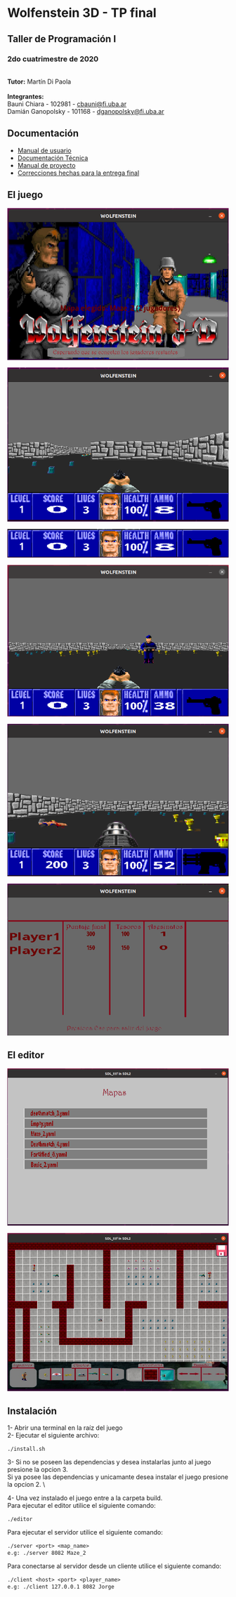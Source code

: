 # Wolfenstein 3D - TP final
## Taller de Programación I
### 2do cuatrimestre de 2020

\
**Tutor:** Martín Di Paola \
\
**Integrantes:** \
Bauni Chiara - 102981 - cbauni@fi.uba.ar\
Damián Ganopolsky - 101168 - dganopolsky@fi.uba.ar


## Documentación
- [Manual de usuario](https://github.com/DamianGanopolsky/TDPWolfenstein/blob/main/Docs/Manual_de_Usuario.pdf)
- [Documentación Técnica](https://github.com/DamianGanopolsky/TDPWolfenstein/blob/main/Docs/Documentacion_tecnica.pdf)
- [Manual de proyecto](https://github.com/DamianGanopolsky/TDPWolfenstein/blob/main/Docs/Manual_de_Proyecto.pdf)
- [Correcciones hechas para la entrega final](https://github.com/DamianGanopolsky/TDPWolfenstein/blob/main/Docs/Listado%20de%20correcciones%20hechas%20para%20la%20entrega%20final.pdf)

## El juego

![alt text](https://github.com/DamianGanopolsky/TDPWolfenstein/blob/main/Docs/Captura%20de%20pantalla%20de%202021-02-23%2019-35-59.png "Pantalla de comienzo")

![alt text](https://github.com/DamianGanopolsky/TDPWolfenstein/blob/main/Docs/Captura%20de%20pantalla%20de%202021-02-23%2019-36-29.png "Vista al iniciar el juego")

![alt text](https://github.com/DamianGanopolsky/TDPWolfenstein/blob/main/Docs/Captura%20de%20pantalla%20de%202021-02-23%2019-36-41.png "Barra inferior con informacion del jugador")

![alt text](https://github.com/DamianGanopolsky/TDPWolfenstein/blob/main/Docs/Captura%20de%20pantalla%20de%202021-02-23%2019-37-58.png "Vista enemigo portando cañon de cadena")

![alt text](https://github.com/DamianGanopolsky/TDPWolfenstein/blob/main/Docs/Captura%20de%20pantalla%20de%202021-02-23%2019-39-38.png "Vista enemigo muerto")

![alt text](https://github.com/DamianGanopolsky/TDPWolfenstein/blob/main/Docs/Captura%20de%20pantalla%20de%202021-02-23%2019-41-51.png "Pantalla final")

## El editor

![alt text](https://github.com/DamianGanopolsky/TDPWolfenstein/blob/main/Docs/Captura%20de%20pantalla%20de%202021-02-23%2019-49-37.png "Pantalla de comienzo")

![alt text](https://github.com/DamianGanopolsky/TDPWolfenstein/blob/main/Docs/Captura%20de%20pantalla%20de%202021-02-23%2019-49-58.png "VIsta para editar")

## Instalación
1- Abrir una terminal en la raíz del juego\
2- Ejecutar el siguiente archivo: 
```
./install.sh
```
3- Si no se poseen las dependencias y desea instalarlas junto al juego presione la opcion 3. \
Si ya posee las dependencias y unicamante desea instalar el juego presione la opcion 2. \

4- Una vez instalado el juego entre a la carpeta build. \
Para ejecutar el editor utilice el siguiente comando: 
```
./editor
```
Para ejecutar el servidor utilice el siguiente comando: 
```
./server <port> <map_name>  
e.g: ./server 8082 Maze_2
```
Para conectarse al servidor desde un cliente utilice el siguiente comando: 
```
./client <host> <port> <player_name>  
e.g: ./client 127.0.0.1 8082 Jorge
```




